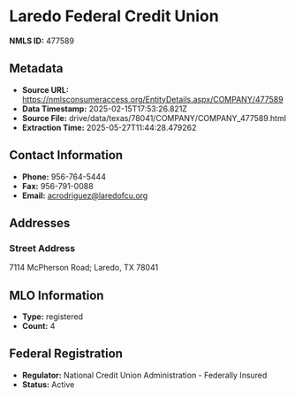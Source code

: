 # Laredo Federal Credit Union

**NMLS ID:** 477589

## Metadata
- **Source URL:** https://nmlsconsumeraccess.org/EntityDetails.aspx/COMPANY/477589
- **Data Timestamp:** 2025-02-15T17:53:26.821Z
- **Source File:** drive/data/texas/78041/COMPANY/COMPANY_477589.html
- **Extraction Time:** 2025-05-27T11:44:28.479262

## Contact Information
- **Phone:** 956-764-5444
- **Fax:** 956-791-0088
- **Email:** acrodriguez@laredofcu.org

## Addresses
### Street Address
7114 McPherson Road; Laredo, TX 78041

## MLO Information
- **Type:** registered
- **Count:** 4

## Federal Registration
- **Regulator:** National Credit Union Administration - Federally Insured
- **Status:** Active
